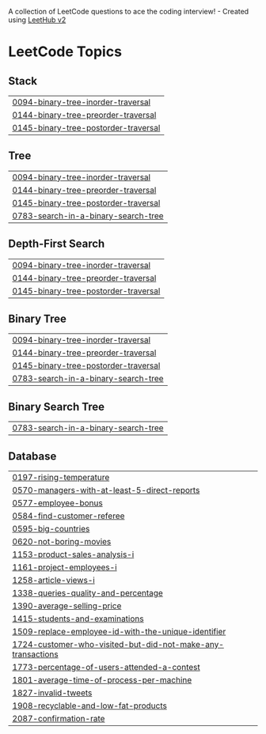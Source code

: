 A collection of LeetCode questions to ace the coding interview! - Created using [LeetHub v2](https://github.com/arunbhardwaj/LeetHub-2.0)
<!---LeetCode Topics Start-->
# LeetCode Topics
## Stack
|  |
| ------- |
| [0094-binary-tree-inorder-traversal](https://github.com/TECHTURTLE2003/LeetCode-Solution/tree/master/0094-binary-tree-inorder-traversal) |
| [0144-binary-tree-preorder-traversal](https://github.com/TECHTURTLE2003/LeetCode-Solution/tree/master/0144-binary-tree-preorder-traversal) |
| [0145-binary-tree-postorder-traversal](https://github.com/TECHTURTLE2003/LeetCode-Solution/tree/master/0145-binary-tree-postorder-traversal) |
## Tree
|  |
| ------- |
| [0094-binary-tree-inorder-traversal](https://github.com/TECHTURTLE2003/LeetCode-Solution/tree/master/0094-binary-tree-inorder-traversal) |
| [0144-binary-tree-preorder-traversal](https://github.com/TECHTURTLE2003/LeetCode-Solution/tree/master/0144-binary-tree-preorder-traversal) |
| [0145-binary-tree-postorder-traversal](https://github.com/TECHTURTLE2003/LeetCode-Solution/tree/master/0145-binary-tree-postorder-traversal) |
| [0783-search-in-a-binary-search-tree](https://github.com/TECHTURTLE2003/LeetCode-Solution/tree/master/0783-search-in-a-binary-search-tree) |
## Depth-First Search
|  |
| ------- |
| [0094-binary-tree-inorder-traversal](https://github.com/TECHTURTLE2003/LeetCode-Solution/tree/master/0094-binary-tree-inorder-traversal) |
| [0144-binary-tree-preorder-traversal](https://github.com/TECHTURTLE2003/LeetCode-Solution/tree/master/0144-binary-tree-preorder-traversal) |
| [0145-binary-tree-postorder-traversal](https://github.com/TECHTURTLE2003/LeetCode-Solution/tree/master/0145-binary-tree-postorder-traversal) |
## Binary Tree
|  |
| ------- |
| [0094-binary-tree-inorder-traversal](https://github.com/TECHTURTLE2003/LeetCode-Solution/tree/master/0094-binary-tree-inorder-traversal) |
| [0144-binary-tree-preorder-traversal](https://github.com/TECHTURTLE2003/LeetCode-Solution/tree/master/0144-binary-tree-preorder-traversal) |
| [0145-binary-tree-postorder-traversal](https://github.com/TECHTURTLE2003/LeetCode-Solution/tree/master/0145-binary-tree-postorder-traversal) |
| [0783-search-in-a-binary-search-tree](https://github.com/TECHTURTLE2003/LeetCode-Solution/tree/master/0783-search-in-a-binary-search-tree) |
## Binary Search Tree
|  |
| ------- |
| [0783-search-in-a-binary-search-tree](https://github.com/TECHTURTLE2003/LeetCode-Solution/tree/master/0783-search-in-a-binary-search-tree) |
## Database
|  |
| ------- |
| [0197-rising-temperature](https://github.com/TECHTURTLE2003/LeetCode-Solution/tree/master/0197-rising-temperature) |
| [0570-managers-with-at-least-5-direct-reports](https://github.com/TECHTURTLE2003/LeetCode-Solution/tree/master/0570-managers-with-at-least-5-direct-reports) |
| [0577-employee-bonus](https://github.com/TECHTURTLE2003/LeetCode-Solution/tree/master/0577-employee-bonus) |
| [0584-find-customer-referee](https://github.com/TECHTURTLE2003/LeetCode-Solution/tree/master/0584-find-customer-referee) |
| [0595-big-countries](https://github.com/TECHTURTLE2003/LeetCode-Solution/tree/master/0595-big-countries) |
| [0620-not-boring-movies](https://github.com/TECHTURTLE2003/LeetCode-Solution/tree/master/0620-not-boring-movies) |
| [1153-product-sales-analysis-i](https://github.com/TECHTURTLE2003/LeetCode-Solution/tree/master/1153-product-sales-analysis-i) |
| [1161-project-employees-i](https://github.com/TECHTURTLE2003/LeetCode-Solution/tree/master/1161-project-employees-i) |
| [1258-article-views-i](https://github.com/TECHTURTLE2003/LeetCode-Solution/tree/master/1258-article-views-i) |
| [1338-queries-quality-and-percentage](https://github.com/TECHTURTLE2003/LeetCode-Solution/tree/master/1338-queries-quality-and-percentage) |
| [1390-average-selling-price](https://github.com/TECHTURTLE2003/LeetCode-Solution/tree/master/1390-average-selling-price) |
| [1415-students-and-examinations](https://github.com/TECHTURTLE2003/LeetCode-Solution/tree/master/1415-students-and-examinations) |
| [1509-replace-employee-id-with-the-unique-identifier](https://github.com/TECHTURTLE2003/LeetCode-Solution/tree/master/1509-replace-employee-id-with-the-unique-identifier) |
| [1724-customer-who-visited-but-did-not-make-any-transactions](https://github.com/TECHTURTLE2003/LeetCode-Solution/tree/master/1724-customer-who-visited-but-did-not-make-any-transactions) |
| [1773-percentage-of-users-attended-a-contest](https://github.com/TECHTURTLE2003/LeetCode-Solution/tree/master/1773-percentage-of-users-attended-a-contest) |
| [1801-average-time-of-process-per-machine](https://github.com/TECHTURTLE2003/LeetCode-Solution/tree/master/1801-average-time-of-process-per-machine) |
| [1827-invalid-tweets](https://github.com/TECHTURTLE2003/LeetCode-Solution/tree/master/1827-invalid-tweets) |
| [1908-recyclable-and-low-fat-products](https://github.com/TECHTURTLE2003/LeetCode-Solution/tree/master/1908-recyclable-and-low-fat-products) |
| [2087-confirmation-rate](https://github.com/TECHTURTLE2003/LeetCode-Solution/tree/master/2087-confirmation-rate) |
<!---LeetCode Topics End-->